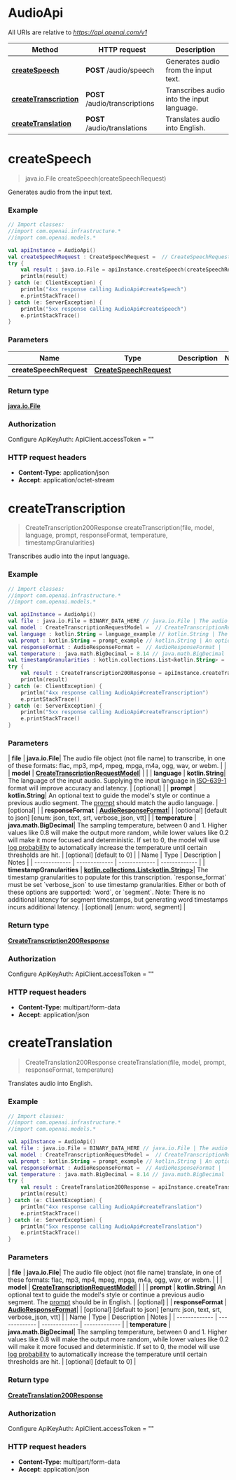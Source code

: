 # AudioApi

All URIs are relative to *https://api.openai.com/v1*

| Method | HTTP request | Description |
| ------------- | ------------- | ------------- |
| [**createSpeech**](AudioApi.md#createSpeech) | **POST** /audio/speech | Generates audio from the input text. |
| [**createTranscription**](AudioApi.md#createTranscription) | **POST** /audio/transcriptions | Transcribes audio into the input language. |
| [**createTranslation**](AudioApi.md#createTranslation) | **POST** /audio/translations | Translates audio into English. |


<a id="createSpeech"></a>
# **createSpeech**
> java.io.File createSpeech(createSpeechRequest)

Generates audio from the input text.

### Example
```kotlin
// Import classes:
//import com.openai.infrastructure.*
//import com.openai.models.*

val apiInstance = AudioApi()
val createSpeechRequest : CreateSpeechRequest =  // CreateSpeechRequest | 
try {
    val result : java.io.File = apiInstance.createSpeech(createSpeechRequest)
    println(result)
} catch (e: ClientException) {
    println("4xx response calling AudioApi#createSpeech")
    e.printStackTrace()
} catch (e: ServerException) {
    println("5xx response calling AudioApi#createSpeech")
    e.printStackTrace()
}
```

### Parameters
| Name | Type | Description  | Notes |
| ------------- | ------------- | ------------- | ------------- |
| **createSpeechRequest** | [**CreateSpeechRequest**](CreateSpeechRequest.md)|  | |

### Return type

[**java.io.File**](java.io.File.md)

### Authorization


Configure ApiKeyAuth:
    ApiClient.accessToken = ""

### HTTP request headers

 - **Content-Type**: application/json
 - **Accept**: application/octet-stream

<a id="createTranscription"></a>
# **createTranscription**
> CreateTranscription200Response createTranscription(file, model, language, prompt, responseFormat, temperature, timestampGranularities)

Transcribes audio into the input language.

### Example
```kotlin
// Import classes:
//import com.openai.infrastructure.*
//import com.openai.models.*

val apiInstance = AudioApi()
val file : java.io.File = BINARY_DATA_HERE // java.io.File | The audio file object (not file name) to transcribe, in one of these formats: flac, mp3, mp4, mpeg, mpga, m4a, ogg, wav, or webm. 
val model : CreateTranscriptionRequestModel =  // CreateTranscriptionRequestModel | 
val language : kotlin.String = language_example // kotlin.String | The language of the input audio. Supplying the input language in [ISO-639-1](https://en.wikipedia.org/wiki/List_of_ISO_639-1_codes) format will improve accuracy and latency. 
val prompt : kotlin.String = prompt_example // kotlin.String | An optional text to guide the model's style or continue a previous audio segment. The [prompt](/docs/guides/speech-to-text#prompting) should match the audio language. 
val responseFormat : AudioResponseFormat =  // AudioResponseFormat | 
val temperature : java.math.BigDecimal = 8.14 // java.math.BigDecimal | The sampling temperature, between 0 and 1. Higher values like 0.8 will make the output more random, while lower values like 0.2 will make it more focused and deterministic. If set to 0, the model will use [log probability](https://en.wikipedia.org/wiki/Log_probability) to automatically increase the temperature until certain thresholds are hit. 
val timestampGranularities : kotlin.collections.List<kotlin.String> =  // kotlin.collections.List<kotlin.String> | The timestamp granularities to populate for this transcription. `response_format` must be set `verbose_json` to use timestamp granularities. Either or both of these options are supported: `word`, or `segment`. Note: There is no additional latency for segment timestamps, but generating word timestamps incurs additional latency. 
try {
    val result : CreateTranscription200Response = apiInstance.createTranscription(file, model, language, prompt, responseFormat, temperature, timestampGranularities)
    println(result)
} catch (e: ClientException) {
    println("4xx response calling AudioApi#createTranscription")
    e.printStackTrace()
} catch (e: ServerException) {
    println("5xx response calling AudioApi#createTranscription")
    e.printStackTrace()
}
```

### Parameters
| **file** | **java.io.File**| The audio file object (not file name) to transcribe, in one of these formats: flac, mp3, mp4, mpeg, mpga, m4a, ogg, wav, or webm.  | |
| **model** | [**CreateTranscriptionRequestModel**](CreateTranscriptionRequestModel.md)|  | |
| **language** | **kotlin.String**| The language of the input audio. Supplying the input language in [ISO-639-1](https://en.wikipedia.org/wiki/List_of_ISO_639-1_codes) format will improve accuracy and latency.  | [optional] |
| **prompt** | **kotlin.String**| An optional text to guide the model&#39;s style or continue a previous audio segment. The [prompt](/docs/guides/speech-to-text#prompting) should match the audio language.  | [optional] |
| **responseFormat** | [**AudioResponseFormat**](AudioResponseFormat.md)|  | [optional] [default to json] [enum: json, text, srt, verbose_json, vtt] |
| **temperature** | **java.math.BigDecimal**| The sampling temperature, between 0 and 1. Higher values like 0.8 will make the output more random, while lower values like 0.2 will make it more focused and deterministic. If set to 0, the model will use [log probability](https://en.wikipedia.org/wiki/Log_probability) to automatically increase the temperature until certain thresholds are hit.  | [optional] [default to 0] |
| Name | Type | Description  | Notes |
| ------------- | ------------- | ------------- | ------------- |
| **timestampGranularities** | [**kotlin.collections.List&lt;kotlin.String&gt;**](kotlin.String.md)| The timestamp granularities to populate for this transcription. &#x60;response_format&#x60; must be set &#x60;verbose_json&#x60; to use timestamp granularities. Either or both of these options are supported: &#x60;word&#x60;, or &#x60;segment&#x60;. Note: There is no additional latency for segment timestamps, but generating word timestamps incurs additional latency.  | [optional] [enum: word, segment] |

### Return type

[**CreateTranscription200Response**](CreateTranscription200Response.md)

### Authorization


Configure ApiKeyAuth:
    ApiClient.accessToken = ""

### HTTP request headers

 - **Content-Type**: multipart/form-data
 - **Accept**: application/json

<a id="createTranslation"></a>
# **createTranslation**
> CreateTranslation200Response createTranslation(file, model, prompt, responseFormat, temperature)

Translates audio into English.

### Example
```kotlin
// Import classes:
//import com.openai.infrastructure.*
//import com.openai.models.*

val apiInstance = AudioApi()
val file : java.io.File = BINARY_DATA_HERE // java.io.File | The audio file object (not file name) translate, in one of these formats: flac, mp3, mp4, mpeg, mpga, m4a, ogg, wav, or webm. 
val model : CreateTranscriptionRequestModel =  // CreateTranscriptionRequestModel | 
val prompt : kotlin.String = prompt_example // kotlin.String | An optional text to guide the model's style or continue a previous audio segment. The [prompt](/docs/guides/speech-to-text#prompting) should be in English. 
val responseFormat : AudioResponseFormat =  // AudioResponseFormat | 
val temperature : java.math.BigDecimal = 8.14 // java.math.BigDecimal | The sampling temperature, between 0 and 1. Higher values like 0.8 will make the output more random, while lower values like 0.2 will make it more focused and deterministic. If set to 0, the model will use [log probability](https://en.wikipedia.org/wiki/Log_probability) to automatically increase the temperature until certain thresholds are hit. 
try {
    val result : CreateTranslation200Response = apiInstance.createTranslation(file, model, prompt, responseFormat, temperature)
    println(result)
} catch (e: ClientException) {
    println("4xx response calling AudioApi#createTranslation")
    e.printStackTrace()
} catch (e: ServerException) {
    println("5xx response calling AudioApi#createTranslation")
    e.printStackTrace()
}
```

### Parameters
| **file** | **java.io.File**| The audio file object (not file name) translate, in one of these formats: flac, mp3, mp4, mpeg, mpga, m4a, ogg, wav, or webm.  | |
| **model** | [**CreateTranscriptionRequestModel**](CreateTranscriptionRequestModel.md)|  | |
| **prompt** | **kotlin.String**| An optional text to guide the model&#39;s style or continue a previous audio segment. The [prompt](/docs/guides/speech-to-text#prompting) should be in English.  | [optional] |
| **responseFormat** | [**AudioResponseFormat**](AudioResponseFormat.md)|  | [optional] [default to json] [enum: json, text, srt, verbose_json, vtt] |
| Name | Type | Description  | Notes |
| ------------- | ------------- | ------------- | ------------- |
| **temperature** | **java.math.BigDecimal**| The sampling temperature, between 0 and 1. Higher values like 0.8 will make the output more random, while lower values like 0.2 will make it more focused and deterministic. If set to 0, the model will use [log probability](https://en.wikipedia.org/wiki/Log_probability) to automatically increase the temperature until certain thresholds are hit.  | [optional] [default to 0] |

### Return type

[**CreateTranslation200Response**](CreateTranslation200Response.md)

### Authorization


Configure ApiKeyAuth:
    ApiClient.accessToken = ""

### HTTP request headers

 - **Content-Type**: multipart/form-data
 - **Accept**: application/json

